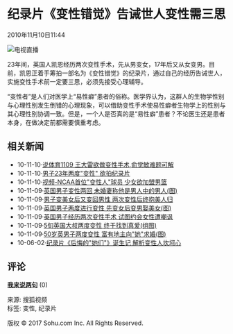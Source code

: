 # 纪录片《变性错觉》告诫世人变性需三思

2010年11月10日11:44

![电视直播](http://images.sohu.com/bill/s2009/MKT/sogou/142801015-1.jpg)

23年间，英国人凯恩经历两次变性手术，先从男变女，17年后又从女变男。目前，凯恩正着手筹拍一部名为《变性错觉》的纪录片，通过自己的经历告诫世人，实施变性手术前一定要三思，必须先接受心理辅导。

“变性者”是人们对医学上“易性癖”患者的俗称。医学界认为，这群人的生物学性别与心理性别发生倒错的心理现象，可以借助变性手术使易性癖者生物学上的性别与其心理性别协调一致。但是，一个人是否真的是“易性癖”患者？不论医生还是患者本身，在做决定前都需要慎重考虑。

## 相关新闻

- 10-11-10·[说体育1109 王大雷欲做变性手术,俞觉敏难题可解](http://bbs.gd.sohu.com/20101110/n277498551.shtml)
- 10-11-10·[男子23年两度"变性" 欲拍纪录片](http://women.sohu.com/20101110/n277487330.shtml)
- 10-11-10·[视频-NCAA首位"变性人"球员 少女欲加盟男篮](http://s.sohu.com/20101109/n277487753.shtml)
- 10-11-09·[英国男子变性两回 未婚妻称他是男人中的男人(图)](http://bbs.health.sohu.com/20101109/n277491614.shtml)
- 10-11-09·[男子变美女后又变回男性 两次变性后终抱美人归](http://health.sohu.com/20101109/n277451357.shtml)
- 10-11-09·[英国男子两度进行变性 先变女后变男娶美女(图)](http://news.sohu.com/20101109/n277448646.shtml)
- 10-11-09·[英国男子经历两次变性手术 试图约会女性遭嘲讽](http://news.sohu.com/20101109/n277443452.shtml)
- 10-11-09·[5旬英国大叔两度变性 终于找到真爱(组图)](http://roll.sohu.com/20101109/n277441438.shtml)
- 10-11-09·[50岁英男子两度变性 富有地主向"她"求婚(图)](http://news.sohu.com/20101109/n277439743.shtml)
- 10-06-02·[纪录片《后悔的"她们"》诞生记 解析变性人坎坷心](http://tv.sohu.com/20100602/n272514570.shtml)

## 评论

[**我来说两句**](http://club.comment3.news.sohu.com/m277511349.html) (0)

来源: 搜狐视频  
标签: 变性, 纪录片

版权 © 2017 Sohu.com Inc. All Rights Reserved.
<!-- tcd_original_link http://tv.sohu.com/20101110/n277511349.shtml -->
